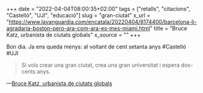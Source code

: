 +++
date = "2022-04-04T08:00:35+02:00"
tags = ["retalls", "citacions", "Castelló", "UJI", "educació"]
slug = "gran-ciutat"
x_url = "https://www.lavanguardia.com/encatala/20220404/8174400/barcelona-li-agradaria-boston-pero-ara-com-ara-es-mes-miami.html"
title = "Bruce Katz, urbanista de ciutats globals"
x_source = ""
+++

Bon dia. Ja ens queda menys: al voltant de cent setanta anys #Castelló #UJI

> Si vols crear una gran ciutat, crea una gran universitat i espera dos-cents anys.

—[Bruce Katz, urbanista de ciutats globals](https://www.lavanguardia.com/encatala/20220404/8174400/barcelona-li-agradaria-boston-pero-ara-com-ara-es-mes-miami.html)
